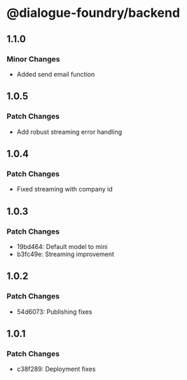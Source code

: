 # @dialogue-foundry/backend

## 1.1.0

### Minor Changes

- Added send email function

## 1.0.5

### Patch Changes

- Add robust streaming error handling

## 1.0.4

### Patch Changes

- Fixed streaming with company id

## 1.0.3

### Patch Changes

- 19bd464: Default model to mini
- b3fc49e: Streaming improvement

## 1.0.2

### Patch Changes

- 54d6073: Publishing fixes

## 1.0.1

### Patch Changes

- c38f289: Deployment fixes
